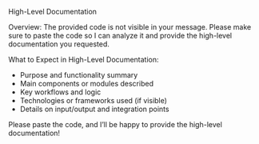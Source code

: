 High-Level Documentation

Overview:
The provided code is not visible in your message. Please make sure to paste the code so I can analyze it and provide the high-level documentation you requested.

What to Expect in High-Level Documentation:
- Purpose and functionality summary
- Main components or modules described
- Key workflows and logic
- Technologies or frameworks used (if visible)
- Details on input/output and integration points

Please paste the code, and I’ll be happy to provide the high-level documentation!